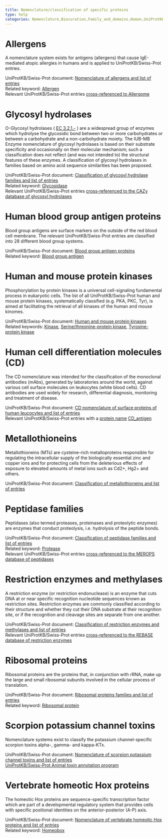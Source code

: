 ```yaml
---
title: Nomenclature/classification of specific proteins
type: help
categories: Nomenclature,Biocuration,Family_and_domains,Human,UniProtKB,help
---
```


# Allergens

A nomenclature system exists for antigens (allergens) that cause IgE-mediated atopic allergies in humans and is applied to UniProtKB/Swiss-Prot entries.

UniProtKB/Swiss-Prot document: [Nomenclature of allergens and list of entries](https://ftp.uniprot.org/pub/databases/uniprot/current_release/knowledgebase/complete/docs/allergen)  
Related keyword: [Allergen](https://www.uniprot.org/keywords/KW-0020)  
Relevant UniProtKB/Swiss-Prot entries [cross-referenced to Allergome](https://www.uniprot.org/uniprotkb?query=database:allergome)

# Glycosyl hydrolases

O-Glycosyl hydrolases ( [EC 3.2.1.-](http://enzyme.expasy.org/EC/3.2.1.-) ) are a widespread group of enzymes which hydrolyse the glycosidic bond between two or more carbohydrates or between a carbohydrate and a non-carbohydrate moiety. The IUB-MB Enzyme nomenclature of glycosyl hydrolases is based on their substrate specificity and occasionally on their molecular mechanism; such a classification does not reflect (and was not intended to) the structural features of these enzymes. A classification of glycosyl hydrolases in families based on amino acid sequence similarities has been proposed.

UniProtKB/Swiss-Prot document: [Classification of glycosyl hydrolase families and list of entries](https://ftp.uniprot.org/pub/databases/uniprot/current_release/knowledgebase/complete/docs/glycosid)  
Related keyword: [Glycosidase](https://www.uniprot.org/keywords/KW-0326)  
Relevant UniProtKB/Swiss-Prot entries [cross-referenced to the CAZy database of glycosyl hydrolases](https://www.uniprot.org/uniprotkb?query=database%3Acazy)

# Human blood group antigen proteins

Blood group antigens are surface markers on the outside of the red blood cell membrane. The relevant UniProtKB/Swiss-Prot entries are classified into 28 different blood group systems.

UniProtKB/Swiss-Prot document: [Blood group antigen proteins](https://ftp.uniprot.org/pub/databases/uniprot/current_release/knowledgebase/complete/docs/bloodgrp)  
Related keyword: [Blood group antigen](https://www.uniprot.org/keywords/KW-0095)

# Human and mouse protein kinases

Phosphorylation by protein kinases is a universal cell-signaling fundamental process in eukaryotic cells. The list of all UniProtKB/Swiss-Prot human and mouse protein kinases, systematically classified (e.g. PKA, PKC, Tyr), is aimed at facilitating the retrieval of all kinases of the human and mouse kinomes.

UniProtKB/Swiss-Prot document: [Human and mouse protein kinases](https://ftp.uniprot.org/pub/databases/uniprot/current_release/knowledgebase/complete/docs/pkinfam)  
Related keywords: [Kinase](https://www.uniprot.org/keywords/KW-0418), [Serine/threonine-protein kinase](https://www.uniprot.org/keywords/KW-0723), [Tyrosine-protein kinase](https://www.uniprot.org/keywords/KW-0829)

# Human cell differentiation molecules (CD)

The CD nomenclature was intended for the classification of the monoclonal antibodies (mAbs), generated by laboratories around the world, against various cell surface molecules on leukocytes (white blood cells). CD antibodies are used widely for research, differential diagnosis, monitoring and treatment of disease.

UniProtKB/Swiss-Prot document: [CD nomenclature of surface proteins of human leucocytes and list of entries](https://ftp.uniprot.org/pub/databases/uniprot/current_release/knowledgebase/complete/docs/cdlist)  
Relevant UniProtKB/Swiss-Prot entries with a [protein name](https://www.uniprot.org/help/protein_names) [CD_antigen](https://www.uniprot.org/uniprotkb?query=protein_name:CD_antigen)

# Metallothioneins

Metallothioneins (MTs) are cysteine-rich metalloproteins responsible for regulating the intracellular supply of the biologically essential zinc and copper ions and for protecting cells from the deleterious effects of exposure to elevated amounts of metal ions such as Cd2+, Hg2+ and others.

UniProtKB/Swiss-Prot document: [Classification of metallothioneins and list of entries](https://ftp.uniprot.org/pub/databases/uniprot/current_release/knowledgebase/complete/docs/metallo)

# Peptidase families

Peptidases (also termed proteases, proteinases and proteolytic enzymes) are enzymes that conduct proteolysis, i.e. hydrolysis of the peptide bonds.

UniProtKB/Swiss-Prot document: [Classification of peptidase families and list of entries](https://ftp.uniprot.org/pub/databases/uniprot/current_release/knowledgebase/complete/docs/peptidas)  
Related keyword: [Protease](https://www.uniprot.org/keywords/KW-0645)  
Relevant UniProtKB/Swiss-Prot entries [cross-referenced to the MEROPS database of peptidases](https://www.uniprot.org/uniprotkb?query=database%3Amerops)

# Restriction enzymes and methylases

A restriction enzyme (or restriction endonuclease) is an enzyme that cuts DNA at or near specific recognition nucleotide sequences known as restriction sites. Restriction enzymes are commonly classified according to their structure and whether they cut their DNA substrate at their recognition site, or if the recognition and cleavage sites are separate from one another.

UniProtKB/Swiss-Prot document: [Classification of restriction enzymes and methylases and list of entries](https://ftp.uniprot.org/pub/databases/uniprot/current_release/knowledgebase/complete/docs/restric)  
Relevant UniProtKB/Swiss-Prot entries [cross-referenced to the REBASE database of restriction enzymes](https://www.uniprot.org/uniprotkb?query=database%3Arebase)

# Ribosomal proteins

Ribosomal proteins are the proteins that, in conjunction with rRNA, make up the large and small ribosomal subunits involved in the cellular process of translation.

UniProtKB/Swiss-Prot document: [Ribosomal proteins families and list of entries](https://ftp.uniprot.org/pub/databases/uniprot/current_release/knowledgebase/complete/docs/ribosomp)  
Related keyword: [Ribosomal protein](https://www.uniprot.org/keywords/KW-0689)

# Scorpion potassium channel toxins

Nomenclature systems exist to classify the potassium channel-specific scorpion toxins alpha-, gamma- and kappa-KTx.

UniProtKB/Swiss-Prot document: [Nomenclature of scorpion potassium channel toxins and list of entries](https://ftp.uniprot.org/pub/databases/uniprot/current_release/knowledgebase/complete/docs/scorpktx)  
[UniProtKB/Swiss-Prot Animal toxin annotation program](https://www.uniprot.org/help/Toxins)

# Vertebrate homeotic Hox proteins

The homeotic Hox proteins are sequence-specific transcription factor which are part of a developmental regulatory system that provides cells with specific positional identities on the anterior-posterior (A-P) axis.

UniProtKB/Swiss-Prot document: [Nomenclature of vertebrate homeotic Hox proteins and list of entries](https://ftp.uniprot.org/pub/databases/uniprot/current_release/knowledgebase/complete/docs/hoxlist)  
Related keyword: [Homeobox](https://www.uniprot.org/keywords/KW-0371)
